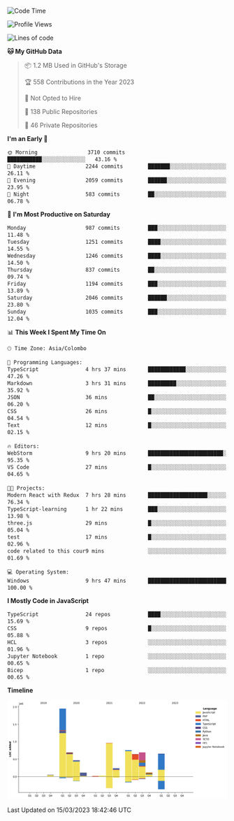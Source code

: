 
<!--START_SECTION:waka-->
![Code Time](http://img.shields.io/badge/Code%20Time-947%20hrs%2042%20mins-blue)

![Profile Views](http://img.shields.io/badge/Profile%20Views-0-blue)

![Lines of code](https://img.shields.io/badge/From%20Hello%20World%20I%27ve%20Written-7.5%20million%20lines%20of%20code-blue)

**🐱 My GitHub Data** 

> 📦 1.2 MB Used in GitHub's Storage 
 > 
> 🏆 558 Contributions in the Year 2023
 > 
> 🚫 Not Opted to Hire
 > 
> 📜 138 Public Repositories 
 > 
> 🔑 46 Private Repositories 
 > 
**I'm an Early 🐤** 

```text
🌞 Morning                3710 commits        ███████████░░░░░░░░░░░░░░   43.16 % 
🌆 Daytime                2244 commits        ███████░░░░░░░░░░░░░░░░░░   26.11 % 
🌃 Evening                2059 commits        ██████░░░░░░░░░░░░░░░░░░░   23.95 % 
🌙 Night                  583 commits         ██░░░░░░░░░░░░░░░░░░░░░░░   06.78 % 
```
📅 **I'm Most Productive on Saturday** 

```text
Monday                   987 commits         ███░░░░░░░░░░░░░░░░░░░░░░   11.48 % 
Tuesday                  1251 commits        ████░░░░░░░░░░░░░░░░░░░░░   14.55 % 
Wednesday                1246 commits        ████░░░░░░░░░░░░░░░░░░░░░   14.50 % 
Thursday                 837 commits         ██░░░░░░░░░░░░░░░░░░░░░░░   09.74 % 
Friday                   1194 commits        ███░░░░░░░░░░░░░░░░░░░░░░   13.89 % 
Saturday                 2046 commits        ██████░░░░░░░░░░░░░░░░░░░   23.80 % 
Sunday                   1035 commits        ███░░░░░░░░░░░░░░░░░░░░░░   12.04 % 
```


📊 **This Week I Spent My Time On** 

```text
🕑︎ Time Zone: Asia/Colombo

💬 Programming Languages: 
TypeScript               4 hrs 37 mins       ████████████░░░░░░░░░░░░░   47.26 % 
Markdown                 3 hrs 31 mins       █████████░░░░░░░░░░░░░░░░   35.92 % 
JSON                     36 mins             ██░░░░░░░░░░░░░░░░░░░░░░░   06.20 % 
CSS                      26 mins             █░░░░░░░░░░░░░░░░░░░░░░░░   04.54 % 
Text                     12 mins             █░░░░░░░░░░░░░░░░░░░░░░░░   02.15 % 

🔥 Editors: 
WebStorm                 9 hrs 20 mins       ████████████████████████░   95.35 % 
VS Code                  27 mins             █░░░░░░░░░░░░░░░░░░░░░░░░   04.65 % 

🐱‍💻 Projects: 
Modern React with Redux  7 hrs 28 mins       ███████████████████░░░░░░   76.34 % 
TypeScript-learning      1 hr 22 mins        ███░░░░░░░░░░░░░░░░░░░░░░   13.98 % 
three.js                 29 mins             █░░░░░░░░░░░░░░░░░░░░░░░░   05.04 % 
test                     17 mins             █░░░░░░░░░░░░░░░░░░░░░░░░   02.96 % 
code related to this cour9 mins              ░░░░░░░░░░░░░░░░░░░░░░░░░   01.69 % 

💻 Operating System: 
Windows                  9 hrs 47 mins       █████████████████████████   100.00 % 
```

**I Mostly Code in JavaScript** 

```text
TypeScript               24 repos            ████░░░░░░░░░░░░░░░░░░░░░   15.69 % 
CSS                      9 repos             █░░░░░░░░░░░░░░░░░░░░░░░░   05.88 % 
HCL                      3 repos             ░░░░░░░░░░░░░░░░░░░░░░░░░   01.96 % 
Jupyter Notebook         1 repo              ░░░░░░░░░░░░░░░░░░░░░░░░░   00.65 % 
Bicep                    1 repo              ░░░░░░░░░░░░░░░░░░░░░░░░░   00.65 % 
```



**Timeline**

![Lines of Code chart](https://raw.githubusercontent.com/ccweerasinghe1994/ccweerasinghe1994/master/assets/bar_graph.png)


 Last Updated on 15/03/2023 18:42:46 UTC
<!--END_SECTION:waka-->
